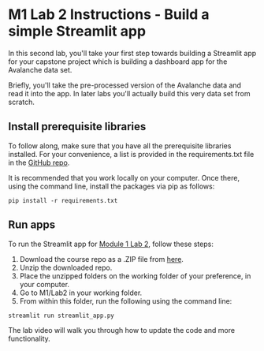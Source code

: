 # M1 Lab 2 Instructions - Build a simple Streamlit app

In this second lab, you'll take your first step towards building a Streamlit app for your capstone project which is building a dashboard app for the Avalanche data set.

Briefly, you'll take the pre-processed version of the Avalanche data and read it into the app. In later labs you'll actually build this very data set from scratch.


## Install prerequisite libraries
To follow along, make sure that you have all the prerequisite libraries installed. For your convenience, a list is provided in the requirements.txt file in the [GitHub repo](https://github.com/https-deeplearning-ai/rapid-prototyping-of-genai-apps-with-streamlit/tree/master).

It is recommended that you work locally on your computer. Once there, using the command line, install the packages via pip as follows:
```
pip install -r requirements.txt
```

## Run apps

To run the Streamlit app for [Module 1 Lab 2](https://github.com/https-deeplearning-ai/rapid-prototyping-of-genai-apps-with-streamlit/tree/master/M1/Lab2), follow these steps:
1. Download the course repo as a .ZIP file from [here](https://github.com/https-deeplearning-ai/rapid-prototyping-of-genai-apps-with-streamlit/tree/master).
2. Unzip the downloaded repo.
3. Place the unzipped folders on the working folder of your preference, in your computer.
4. Go to M1/Lab2 in your working folder.
5. From within this folder, run the following using the command line:
```
streamlit run streamlit_app.py
```
The lab video will walk you through how to update the code and more functionality. 
